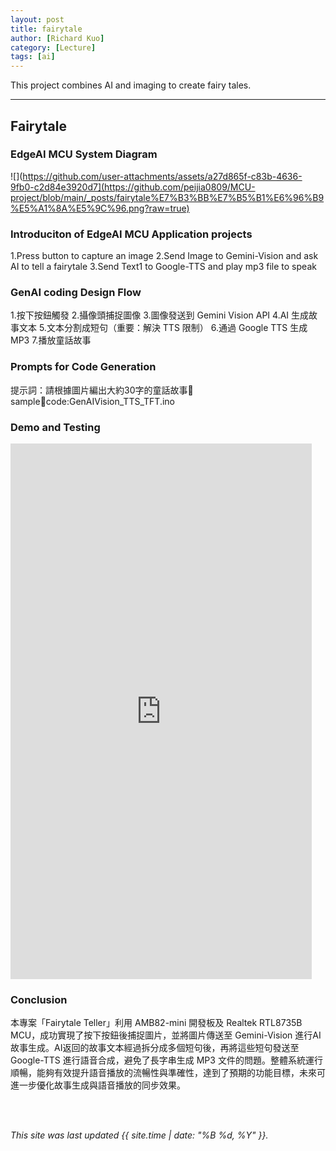 ```yaml
---
layout: post
title: fairytale
author: [Richard Kuo]
category: [Lecture]
tags: [ai]
---
```


This project combines AI and imaging to create fairy tales.

---
## Fairytale

### EdgeAI MCU System Diagram
![](https://github.com/user-attachments/assets/a27d865f-c83b-4636-9fb0-c2d84e3920d7](https://github.com/peijia0809/MCU-project/blob/main/_posts/fairytale%E7%B3%BB%E7%B5%B1%E6%96%B9%E5%A1%8A%E5%9C%96.png?raw=true)


### Introduciton of EdgeAI MCU Application projects 
1.Press button to capture an image
2.Send Image to Gemini-Vision and ask AI to tell a fairytale 
3.Send Text1 to Google-TTS and play mp3 file to speak 


### GenAI coding Design Flow
1.按下按鈕觸發
2.攝像頭捕捉圖像
3.圖像發送到 Gemini Vision API
4.AI 生成故事文本
5.文本分割成短句（重要：解決 TTS 限制）
6.通過 Google TTS 生成 MP3
7.播放童話故事

### Prompts for Code Generation
提⽰詞：請根據圖⽚編出⼤約30字的童話故事
samplecode:GenAIVision_TTS_TFT.ino


### Demo and Testing
<iframe width="482" height="857" src="https://www.youtube.com/embed/mqmCTe4TfB4" title="fairytale" frameborder="0" allow="accelerometer; autoplay; clipboard-write; encrypted-media; gyroscope; picture-in-picture; web-share" referrerpolicy="strict-origin-when-cross-origin" allowfullscreen></iframe>

### Conclusion
本專案「Fairytale Teller」利用 AMB82-mini 開發板及 Realtek RTL8735B MCU，成功實現了按下按鈕後捕捉圖片，並將圖片傳送至 Gemini-Vision 進行AI故事生成。AI返回的故事文本經過拆分成多個短句後，再將這些短句發送至 Google-TTS 進行語音合成，避免了長字串生成 MP3 文件的問題。整體系統運行順暢，能夠有效提升語音播放的流暢性與準確性，達到了預期的功能目標，未來可進一步優化故事生成與語音播放的同步效果。





<br>
<br>

*This site was last updated {{ site.time | date: "%B %d, %Y" }}.*



